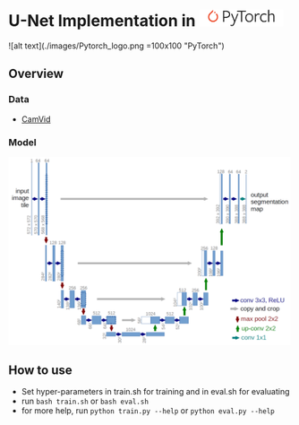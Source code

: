 # U-Net Implementation in <img src="./images/Pytorch_logo.png" alt="Kitten" title="A cute kitten" width="150" height="30" />


![alt text](./images/Pytorch_logo.png =100x100 "PyTorch")
## Overview

### Data

* [CamVid](http://mi.eng.cam.ac.uk/research/projects/VideoRec/CamVid/)
### Model

![alt text](./images/unet_arch.png "Unet Architecture")

## How to use
* Set hyper-parameters in train.sh for training and in eval.sh for evaluating
* run `bash train.sh` or `bash eval.sh`
* for more help, run `python train.py --help` or `python eval.py --help`